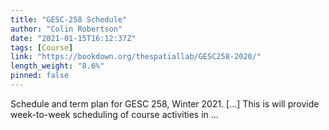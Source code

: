 ```yaml
---
title: "GESC-258 Schedule"
author: "Colin Robertson"
date: "2021-01-15T16:12:37Z"
tags: [Course]
link: "https://bookdown.org/thespatiallab/GESC258-2020/"
length_weight: "8.6%"
pinned: false
---
```


Schedule and term plan for GESC 258, Winter 2021. [...] This is will provide week-to-week scheduling of course activities in ...
